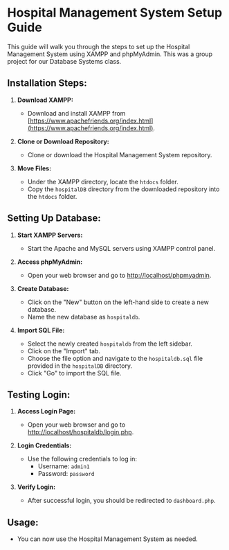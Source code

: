# Hospital Management System Setup Guide

This guide will walk you through the steps to set up the Hospital Management System using XAMPP and phpMyAdmin. This was a group project for our Database Systems class. 

## Installation Steps:

1. **Download XAMPP:**
    - Download and install XAMPP from [https://www.apachefriends.org/index.html](https://www.apachefriends.org/index.html).

2. **Clone or Download Repository:**
    - Clone or download the Hospital Management System repository.

3. **Move Files:**
    - Under the XAMPP directory, locate the `htdocs` folder.
    - Copy the `hospitalDB` directory from the downloaded repository into the `htdocs` folder.

## Setting Up Database:

1. **Start XAMPP Servers:**
    - Start the Apache and MySQL servers using XAMPP control panel.

2. **Access phpMyAdmin:**
    - Open your web browser and go to [http://localhost/phpmyadmin](http://localhost/phpmyadmin).

3. **Create Database:**
    - Click on the "New" button on the left-hand side to create a new database.
    - Name the new database as `hospitaldb`.

4. **Import SQL File:**
    - Select the newly created `hospitaldb` from the left sidebar.
    - Click on the "Import" tab.
    - Choose the file option and navigate to the `hospitaldb.sql` file provided in the `hospitalDB` directory.
    - Click "Go" to import the SQL file.

## Testing Login:

1. **Access Login Page:**
    - Open your web browser and go to [http://localhost/hospitaldb/login.php](http://localhost/hospitaldb/login.php).

2. **Login Credentials:**
    - Use the following credentials to log in:
        - Username: `admin1`
        - Password: `password`

3. **Verify Login:**
    - After successful login, you should be redirected to `dashboard.php`.

## Usage:

- You can now use the Hospital Management System as needed.
